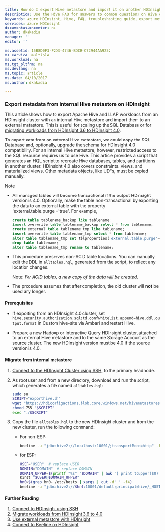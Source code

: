 ```yaml
---
title: How do I export Hive metastore and import it on another HDInsight cluster? | Microsoft Docs
description: Use the Hive FAQ for answers to common questions on Hive on Azure HDInsight platform.
keywords: Azure HDInsight, Hive, FAQ, troubleshooting guide, export metastore, import metastore
services: Azure HDInsight
documentationcenter: na
author: dkakadia
manager: ''
editor: ''

ms.assetid: 15B8D0F3-F2D3-4746-BDCB-C72944AA9252
ms.service: multiple
ms.workload: na
ms.tgt_pltfrm: na
ms.devlang: na
ms.topic: article
ms.date: 04/10/2017
ms.author: dkakadia

---
```


### Export metadata from internal Hive metastore on HDInsight

This article shows how to export Apache Hive and LLAP workloads from an HDInsight cluster with an internal Hive metastore and import them to an external metastore. This is useful for scaling up the SQL Database or for [migrating workloads from HDInsight 3.6 to HDInsight 4.0](https://docs.microsoft.com/en-us/azure/hdinsight/interactive-query/apache-hive-migrate-workloads).

To export data from an external Hive metastore, we could copy the SQL Database and, optionally, upgrade the schema for HDInsight 4.0 compatibility. For an internal Hive metastore, however, restricted access to the SQL resource requires us to use Hive. This article provides a script that generates an HQL script to recreate Hive databases, tables, and partitions in another cluster. HDInsight 4.0 also covers constraints, views, and materialized views. Other metadata objects, like UDFs, must be copied manually.

> [!NOTE]
>
> * All managed tables will become transactional if the output HDInsight version is 4.0. Optionally, make the table non-transactional by exporting the data to an external table with the property 'external.table.purge'='true'. For example,
>
>    ```SQL
>    create table tablename_backup like tablename;
>    insert overwrite table tablename_backup select * from tablename;
>    create external table tablename_tmp like tablename;
>    insert overwrite table tablename_tmp select * from tablename;
>    alter table tablename_tmp set tblproperties('external.table.purge'='true');
>    drop table tablename;
>    alter table tablename_tmp rename to tablename;
>
> * This procedure preserves non-ACID table locations. You can manually edit the DDL in
`alltables.hql`, generated from the script, to reflect any location changes.
>
>     Note: *For ACID tables, a new copy of the data will be created*.
>
> * The procedure assumes that after completion, the old cluster will **not** be used any longer.

#### Prerequisites

* If exporting from an HDInsight 4.0 cluster, set `hive.security.authorization.sqlstd.confwhitelist.append=hive.ddl.output.format` in Custom hive-site via Ambari and restart Hive.

* Prepare a new Hadoop or Interactive Query HDInsight cluster, attached to an external Hive metastore and to the same Storage Account as the source cluster. The new HDInsight version must be 4.0 if the source version is 4.0.

#### Migrate from internal metastore

1) [Connect to the HDInsight Cluster using SSH](https://docs.microsoft.com/en-us/azure/hdinsight/hdinsight-hadoop-linux-use-ssh-unix), to the primary headnode.

1) As root user and from a new directory, download and run the script, which generates a file named `alltables.hql`:

    ```bash
    sudo su
    SCRIPT="exporthive.sh"
    wget "https://hdiconfigactions.blob.core.windows.net/hivemetastoreschemaupgrade/$SCRIPT"
    chmod 755 "$SCRIPT"
    exec "./$SCRIPT"
    ```

1) Copy the file `alltables.hql` to the new HDInsight cluster and from the new cluster, run the following command:

    * For non-ESP:

        ```bash
        beeline -u "jdbc:hive2://localhost:10001/;transportMode=http" -f alltables.hql
        ```

    * for ESP:

        ```bash
        USER="USER"  # replace USER
        DOMAIN="DOMAIN"  # replace DOMAIN
        DOMAIN_UPPER=$(printf "%s" "$DOMAIN" | awk '{ print toupper($0) }')
        kinit "$USER@$DOMAIN_UPPER"
        hn0=$(grep hn0- /etc/hosts | xargs | cut -d' ' -f4)
        beeline -u "jdbc:hive2://$hn0:10001/default;principal=hive/_HOST@$DOMAIN_UPPER;auth-kerberos;transportMode=http" -n "$USER@$DOMAIN" -f alltables.hql
        ```

#### Further Reading

1) [Connect to HDInsight using SSH](https://docs.microsoft.com/en-us/azure/hdinsight/hdinsight-hadoop-linux-use-ssh-unix)
1) [Migrate workloads from HDInsight 3.6 to 4.0](https://docs.microsoft.com/en-us/azure/hdinsight/interactive-query/apache-hive-migrate-workloads)
1) [Use external metastore with HDInsight](https://docs.microsoft.com/en-us/azure/hdinsight/hdinsight-use-external-metadata-stores)
1) [Connect to Beeline on HDInsight](https://docs.microsoft.com/en-us/azure/hdinsight/hadoop/connect-install-beeline)
